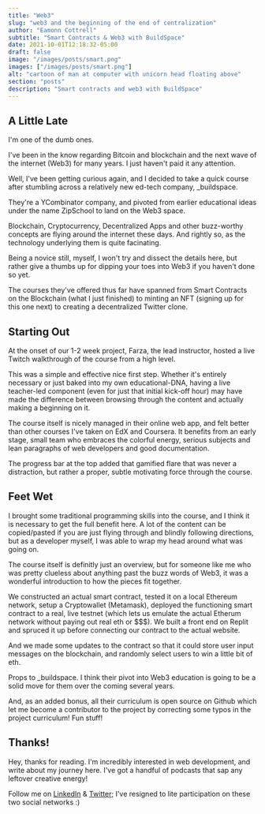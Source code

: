 ```yaml
---
title: "Web3"
slug: "web3 and the beginning of the end of centralization"
author: "Eamonn Cottrell"
subtitle: "Smart Contracts & Web3 with BuildSpace"
date: 2021-10-01T12:18:32-05:00
draft: false
image: "/images/posts/smart.png"
images: ["/images/posts/smart.png"]
alt: "cartoon of man at computer with unicorn head floating above"
section: "posts"
description: "Smart contracts and web3 with BuildSpace"
---
```


## A Little Late

I'm one of the dumb ones.

I've been in the know regarding Bitcoin and blockchain and the next wave of the internet (Web3) for many years. I just haven't paid it any attention.

Well, I've been getting curious again, and I decided to take a quick course after stumbling across a relatively new ed-tech company, _buildspace.

They're a YCombinator company, and pivoted from earlier educational ideas under the name ZipSchool to land on the Web3 space.

Blockchain, Cryptocurrency, Decentralized Apps and other buzz-worthy concepts are flying around the internet these days. And rightly so, as the technology underlying them is quite facinating.

Being a novice still, myself, I won't try and dissect the details here, but rather give a thumbs up for dipping your toes into Web3 if you haven't done so yet.

The courses they've offered thus far have spanned from Smart Contracts on the Blockchain (what I just finished) to minting an NFT (signing up for this one next) to creating a decentralized Twitter clone.

## Starting Out

At the onset of our 1-2 week project, Farza, the lead instructor, hosted a live Twitch walkthrough of the course from a high level.

This was a simple and effective nice first step. Whether it's entirely necessary or just baked into my own educational-DNA, having a live teacher-led component (even for just that initial kick-off hour) may have made the difference between browsing through the content and actually making a beginning on it.

The course itself is nicely managed in their online web app, and felt better than other courses I've taken on EdX and Coursera. It benefits from an early stage, small team who embraces the colorful energy, serious subjects and lean paragraphs of web developers and good documentation.

The progress bar at the top added that gamified flare that was never a distraction, but rather a proper, subtle motivating force through the course.

## Feet Wet

I brought some traditional programming skills into the course, and I think it is necessary to get the full benefit here. A lot of the content can be copied/pasted if you are just flying through and blindly following directions, but as a developer myself, I was able to wrap my head around what was going on.

The course itself is definitly just an overview, but for someone like me who was pretty clueless about anything past the buzz words of Web3, it was a wonderful introduction to how the pieces fit together.

We constructed an actual smart contract, tested it on a local Ethereum network, setup a Cryptowallet (Metamask), deployed the functioning smart contract to a real, live testnet (which lets us emulate the actual Etherum network without paying out real eth or $$$). We built a front end on Replit and spruced it up before connecting our contract to the actual website.

And we made some updates to the contract so that it could store user input messages on the blockchain, and randomly select users to win a little bit of eth.

Props to _buildspace. I think their pivot into Web3 education is going to be a solid move for them over the coming several years.

And, as an added bonus, all their curriculum is open source on Github which let me become a contributor to the project by correcting some typos in the project curriculum! Fun stuff!

## Thanks!

Hey, thanks for reading. I'm incredibly interested in web development, and write about my journey here. I've got a handful of podcasts that sap any leftover creative energy!

Follow me on [LinkedIn](https://linkedin.com/in/eamonncottrell) & [Twitter](https://twitter.com/eamonncottrell); I've resigned to lite participation on these two social networks :)
